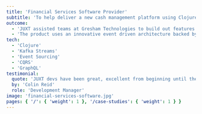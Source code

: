 ```yaml
---
title: 'Financial Services Software Provider'
subtitle: 'To help deliver a new cash management platform using Clojure and Kafka'
outcome:
  - 'JUXT assisted teams at Gresham Technologies to build out features ahead of the product launch with a major bank.'
  - 'The product uses an innovative event driven architecture backed by Kafka Streams, using techniques such as event sourcing and CQRS. JUXT were able to quickly get productive with the system and slot into teams, providing expertise and feedback, to help them deliver on target and on budget.'
tech:
  - 'Clojure'
  - 'Kafka Streams'
  - 'Event Sourcing'
  - 'CQRS'
  - 'GraphQL'
testimonial:
  quote: 'JUXT devs have been great, excellent from beginning until the end. JUXT have been easy to work with, fitted in with our processes, and everyone on the team has been really positive.'
  by: 'Colin Reid'
  role: 'Development Manager'
image: 'financial-services-software.jpg'
pages: { '/': { 'weight': 1 }, '/case-studies': { 'weight': 1 } }
---
```

